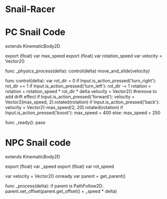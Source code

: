 # Snail-Racer

# PC Snail Code
extends KinematicBody2D

export (float) var max_speed
export (float) var rotation_speed
var velocity = Vector2()

func _physics_process(delta):
	control(delta)
	move_and_slide(velocity)  
	
func control(delta):
	var rot_dir = 0
	if Input.is_action_pressed('turn_right'):
		rot_dir += 1
	if Input.is_action_pressed('turn_left'):
		rot_dir -= 1
	rotation = rotation + rotation_speed * rot_dir * delta
	velocity = Vector2() #remove to add drift effect
	if Input.is_action_pressed('forward'):
		velocity = Vector2(max_speed, 2).rotated(rotation)
	if Input.is_action_pressed('back'):
		velocity = Vector2(-max_speed/2, 20).rotated(rotation)
	if Input.is_action_pressed('boost'): 
		max_speed = 400
	else:
		max_speed = 250
	
func _ready():
	pass

# NPC Snail code
extends KinematicBody2D

export (float) var _speed
export (float) var rot_speed

var velocity = Vector2()
onready var parent = get_parent()

func _process(delta):
	if parent is PathFollow2D:
		parent.set_offset(parent.get_offset() + _speed * delta)
